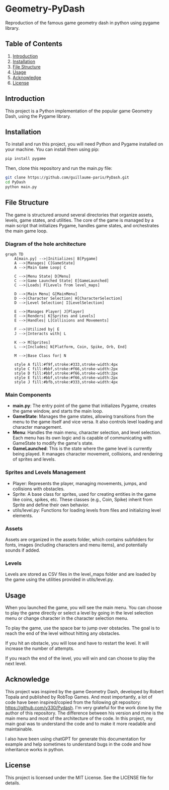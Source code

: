 # Geometry-PyDash

Reproduction of the famous game geometry dash in python using pygame library.

## Table of Contents

1. [Introduction](#introduction)
2. [Installation](#installation)
3. [File Structure](#file-structure)
4. [Usage](#usage)
5. [Acknowledge](#acknowledge)
6. [License](#license)

## Introduction

This project is a Python implementation of the popular game Geometry Dash, using the Pygame library.

## Installation

To install and run this project, you will need Python and Pygame installed on your machine. You can install them using pip:

```bash
pip install pygame
```

Then, clone this repository and run the main.py file:

```bash
git clone https://github.com/guillaume-paris/PyDash.git
cd PyDash
python main.py
```

## File Structure

The game is structured around several directories that organize assets, levels, game states, and utilities. The core of the game is managed by a main script that initializes Pygame, handles game states, and orchestrates the main game loop.

### Diagram of the hole architecture

```mermaid
graph TD
    A[main.py] -->|Initializes| B[Pygame]
    A -->|Manages| C[GameState]
    A -->|Main Game Loop| C

    C -->|Menu State| D[Menu]
    C -->|Game Launched State| E[GameLaunched]
    C -->|Loads| F[Levels from level_maps]

    D -->|Main Menu| G[MainMenu]
    D -->|Character Selection| H[CharacterSelection]
    D -->|Level Selection| I[LevelSelection]

    E -->|Manages Player| J[Player]
    E -->|Renders| K[Sprites and Levels]
    E -->|Handles| L[Collisions and Movements]

    F -->|Utilized by| E
    J -->|Interacts with| L

    K --> M[Sprites]
    L -->|Includes| N[Platform, Coin, Spike, Orb, End]

    M -->|Base Class for| N

    style A fill:#f9f,stroke:#333,stroke-width:4px
    style C fill:#bbf,stroke:#f66,stroke-width:2px
    style D fill:#bbf,stroke:#f66,stroke-width:2px
    style E fill:#bbf,stroke:#f66,stroke-width:2px
    style J fill:#bfb,stroke:#333,stroke-width:4px
```

### Main Components
- **main.py**: The entry point of the game that initializes Pygame, creates the game window, and starts the main loop.
- **GameState**: Manages the game states, allowing transitions from the menu to the game itself and vice versa. It also controls level loading and character management.
- **Menu**: Handles the main menu, character selection, and level selection. Each menu has its own logic and is capable of communicating with GameState to modify the game's state.
- **GameLaunched**: This is the state where the game level is currently being played. It manages character movement, collisions, and rendering of sprites and levels.


### Sprites and Levels Management
- Player: Represents the player, managing movements, jumps, and collisions with obstacles.
- Sprite: A base class for sprites, used for creating entities in the game like coins, spikes, etc. These classes (e.g., Coin, Spike) inherit from Sprite and define their own behavior.
- utils/level.py: Functions for loading levels from files and initializing level elements.

### Assets
Assets are organized in the assets folder, which contains subfolders for fonts, images (including characters and menu items), and potentially sounds if added.

### Levels
Levels are stored as CSV files in the level_maps folder and are loaded by the game using the utilities provided in utils/level.py.

## Usage

When you launched the game, you will see the main menu. You can choose to play the game directly or select a level by going in the level selection menu or change character in the character selection menu.

To play the game, use the space bar to jump over obstacles. The goal is to reach the end of the level without hitting any obstacles.

If you hit an obstacle, you will lose and have to restart the level. It will increase the number of attempts.

If you reach the end of the level, you will win and can choose to play the next level.

## Acknowledge

This project was inspired by the game Geometry Dash, developed by Robert Topala and published by RobTop Games.
And most importantly, a lot of code have been inspired/copied from the following git repository: https://github.com/y330/Pydash.
I'm very grateful for the work done by the author of this repository.
The difference between his version and mine is the main menu and most of the architecture of the code.
In this project, my main goal was to understand the code and to make it more readable and maintainable.

I also have been using chatGPT for generate this documentation for example and help sometimes to understand bugs in the code and how inheritance works in python.

## License

This project is licensed under the MIT License. See the LICENSE file for details.